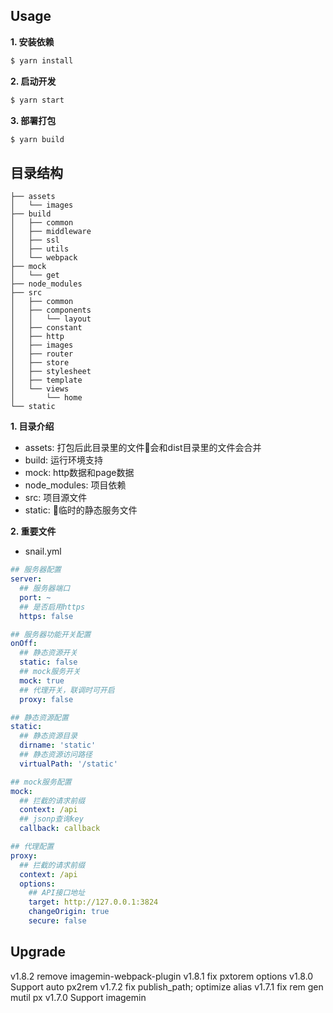## Usage
**1. 安装依赖**
```sh
$ yarn install
```

**2. 启动开发**
```sh
$ yarn start
```

**3. 部署打包**
```sh
$ yarn build
```

## 目录结构
```
├── assets
│   └── images
├── build
│   ├── common
│   ├── middleware
│   ├── ssl
│   ├── utils
│   └── webpack
├── mock
│   └── get
├── node_modules
├── src
│   ├── common
│   ├── components
│   │   └── layout
│   ├── constant
│   ├── http
│   ├── images
│   ├── router
│   ├── store
│   ├── stylesheet
│   ├── template
│   └── views
│       └── home
└── static
```
**1. 目录介绍**
- assets: 打包后此目录里的文件会和dist目录里的文件会合并
- build: 运行环境支持
- mock: http数据和page数据
- node_modules: 项目依赖
- src: 项目源文件
- static: 临时的静态服务文件

**2. 重要文件**
- snail.yml
```yml
## 服务器配置
server:
  ## 服务器端口 
  port: ~
  ## 是否启用https
  https: false

## 服务器功能开关配置
onOff:
  ## 静态资源开关
  static: false
  ## mock服务开关
  mock: true
  ## 代理开关，联调时可开启
  proxy: false

## 静态资源配置
static:
  ## 静态资源目录
  dirname: 'static'
  ## 静态资源访问路径
  virtualPath: '/static'

## mock服务配置
mock:
  ## 拦截的请求前缀
  context: /api
  ## jsonp查询key
  callback: callback

## 代理配置
proxy:
  ## 拦截的请求前缀
  context: /api
  options:
    ## API接口地址
    target: http://127.0.0.1:3824
    changeOrigin: true
    secure: false
```


## Upgrade
v1.8.2 remove imagemin-webpack-plugin
v1.8.1 fix pxtorem options
v1.8.0 Support auto px2rem
v1.7.2 fix publish_path; optimize alias
v1.7.1 fix rem gen mutil px
v1.7.0 Support imagemin
